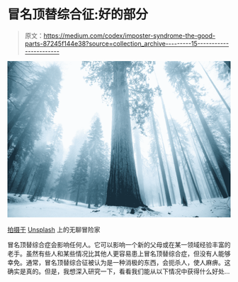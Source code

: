 # 冒名顶替综合征:好的部分

> 原文：<https://medium.com/codex/imposter-syndrome-the-good-parts-87245f144e38?source=collection_archive---------15----------------------->

![](img/8c20c0858bc47969df10c6586494be4b.png)

[拍摄于](https://unsplash.com/@bayc7739?utm_source=medium&utm_medium=referral) [Unsplash](https://unsplash.com?utm_source=medium&utm_medium=referral) 上的无聊冒险家

冒名顶替综合症会影响任何人。它可以影响一个新的父母或在某一领域经验丰富的老手。虽然有些人和某些情况比其他人更容易患上冒名顶替综合症，但没有人能够幸免。通常，冒名顶替综合征被认为是一种消极的东西，会扼杀人，使人麻痹。这确实是真的。但是，我想深入研究一下，看看我们能从以下情况中获得什么好处…